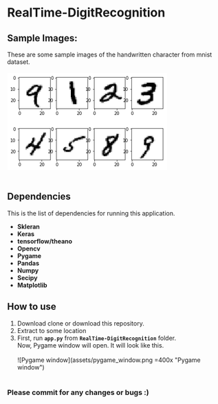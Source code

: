 # RealTime-DigitRecognition

## Sample Images:
These are some sample images of the handwritten character from mnist dataset. <br><br>
![sample images](assets/sample_images.png "images in mnist dataset")<br><br>

## Dependencies
This is the list of dependencies for running this application.
 * **Skleran**
 * **Keras**
 * **tensorflow/theano**
 * **Opencv**
 * **Pygame**
 * **Pandas**
 * **Numpy**
 * **Secipy**
 * **Matplotlib**
 
  
## How to use
1. Download clone or download this repository.
2. Extract to some location
3. First, run **```app.py```** from **```RealTime-DigitRecognition```** folder.<br>
    Now, Pygame window will open. It will look like this.<br><br>
    ![Pygame window](assets/pygame_window.png =400x "Pygame window")<br><br>



### Please commit for any changes or bugs :)

